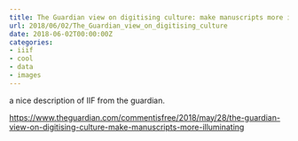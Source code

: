 ```yaml
---
title: The Guardian view on digitising culture: make manuscripts more illuminating | Editorial | Opinion | The Guardian
url: 2018/06/02/The_Guardian_view_on_digitising_culture
date: 2018-06-02T00:00:00Z
categories:
- iiif
- cool
- data
- images
---
```

a nice description of IIF from the guardian. 

<a href=https://www.theguardian.com/commentisfree/2018/may/28/the-guardian-view-on-digitising-culture-make-manuscripts-more-illuminating>https://www.theguardian.com/commentisfree/2018/may/28/the-guardian-view-on-digitising-culture-make-manuscripts-more-illuminating</a>
